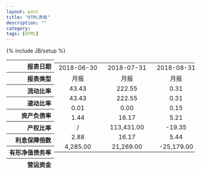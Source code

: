 ```yaml
---
layout: post
title: "HTML表格"
description: ""
category:
tags: [HTML]
---
```

{% include JB/setup %}
<style>
  .table>thead {
    display: block;
    float: left;
  }
  .table>tbody {
    display: block;
    position: relative;
    width: auto;
    overflow-x: auto;
    white-space: nowrap;
  }
  .table>thead>tr {
    display: block;
  }
  .table>thead>tr>th {
    display: block;
    text-align: right!important;
    overflow: hidden;
  }
  .table>tbody>tr {
    display: inline-block;
    vertical-align: top;
  }
  .table>tbody>tr>td {
    display: block;
    text-align: center;
    width: 111px;
  }
</style>
<table class="table">
  <thead>
    <tr>
      <th>报表日期</th>
      <th>报表类型</th>
      <th>流动比率</th>
      <th>速动比率</th>
      <th>资产负债率</th>
      <th>产权比率</th>
      <th>利息保障倍数</th>
      <th>有形净值债务率</th>
      <th>营运资金</th>
    </tr>
  </thead>
  <tbody>
    <tr data-exchange="0.1590" data-currency="CNY">
      <td>2018-06-30</td>
      <td>月报</td>
      <td>43.43</td>
      <td>43.43</td>
      <td>0.01</td>
      <td>1.44</td>
      <td>/</td>
      <td>2.88</td>
      <td>4,285.00</td>
    </tr>
    <tr data-exchange="0.1590" data-currency="CNY">
      <td>2018-07-31</td>
      <td>月报</td>
      <td>222.55</td>
      <td>222.55</td>
      <td>0.00</td>
      <td>16.17</td>
      <td>113,431.00</td>
      <td>16.17</td>
      <td>21,269.00</td>
    </tr>
    <tr data-exchange="0.1511" data-currency="CNY">
      <td>2018-08-31</td>
      <td>月报</td>
      <td>0.31</td>
      <td>0.31</td>
      <td>0.15</td>
      <td>5.21</td>
      <td>-19.35</td>
      <td>5.44</td>
      <td>-25,179.00</td>
    </tr>
    <tr data-exchange="0.1467" data-currency="CNY">
      <td>2018-09-30</td>
      <td>月报</td>
      <td>1.06</td>
      <td>1.05</td>
      <td>0.69</td>
      <td>1.92</td>
      <td>-1.46</td>
      <td>2.00</td>
      <td>41,251.00</td>
    </tr>
  </tbody>
</table>
